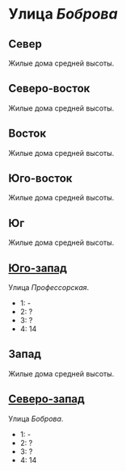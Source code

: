 # Улица *Боброва*

## Север

Жилые дома средней высоты.

## Северо-восток

Жилые дома средней высоты.

## Восток

Жилые дома средней высоты.

## Юго-восток

Жилые дома средней высоты.

## Юг

Жилые дома средней высоты.

## [Юго-запад](./570080.md)

Улица *Профессорская*.

* 1:    -
* 2:    ?
* 3:    ?
* 4:    14

## Запад

Жилые дома средней высоты.

## [Северо-запад](./570065.md)

Улица *Боброва*.

* 1:    -
* 2:    ?
* 3:    ?
* 4:    14
